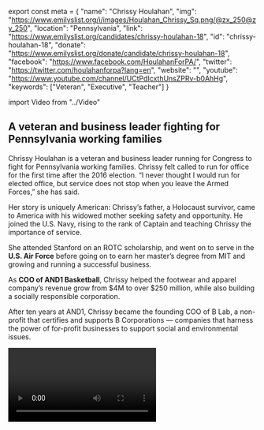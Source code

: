 export const meta = {
  "name": "Chrissy Houlahan",
  "img": "https://www.emilyslist.org/i/images/Houlahan_Chrissy_Sq.png/@zx_250@zy_250",
  "location": "Pennsylvania",
  "link": "https://www.emilyslist.org/candidates/chrissy-houlahan-18",
  "id": "chrissy-houlahan-18",
  "donate": "https://www.emilyslist.org/donate/candidate/chrissy-houlahan-18",
  "facebook": "https://www.facebook.com/HoulahanForPA/",
  "twitter": "https://twitter.com/houlahanforpa?lang=en",
  "website": "",
  "youtube": "https://www.youtube.com/channel/UCtPdIcxthUnsZPRv-b0AhHg",
  "keywords": ["Veteran", "Executive", "Teacher"]
}

import Video from "../Video"

## A veteran and business leader fighting for Pennsylvania working families

Chrissy Houlahan is a veteran and business leader running for Congress to fight for Pennsylvania working families. Chrissy felt called to run for office for the first time after the 2016 election. “I never thought I would run for elected office, but service does not stop when you leave the Armed Forces,” she has said.

Her story is uniquely American: Chrissy’s father, a Holocaust survivor, came to America with his widowed mother seeking safety and opportunity. He joined the U.S. Navy, rising to the rank of Captain and teaching Chrissy the importance of service.

She attended Stanford on an ROTC scholarship, and went on to serve in the **U.S. Air Force** before going on to earn her master’s degree from MIT and growing and running a successful business.

As **COO of AND1 Basketball**, Chrissy helped the footwear and apparel company’s revenue grow from $4M to over $250 million, while also building a socially responsible corporation.

After ten years at AND1, Chrissy became the founding COO of B Lab, a non-profit that certifies and supports B Corporations — companies that harness the power of for-profit businesses to support social and environmental issues.

<Video id="96GG4EwAt4g" />

Always seeking more ways to give back, in 2011 Chrissy took a year to **teach 11th grade chemistry** in North Philadelphia through Teach for America. Most recently, she has served as President and COO/CFO of Springboard Collaborative, an educational organization focused on early childhood literacy.

Chrissy lives with her husband Bart in Chester County, where they raised their two grown daughters. She is running to bring her business savvy and commitment to public service to Washington, to stand up to Donald Trump, and fight for the people in her community.

## A powerful advocate for expanding economic opportunity

As a business leader, Chrissy has helped create hundreds of jobs in Southeastern Pennsylvania. In Congress, she will fight for policies that expand economic opportunity for all Pennsylvanians — and against policies that benefit special interests at the expense of working families. She is a powerful advocate for expanding economic opportunity and for promoting economic security: “We must also ensure that businesses pay a living wage, that equal work gets equal pay, and that the workplace respects the dignity of its employees,” she has said. Chrissy knows from her extensive business experience that working families can succeed when they have access to quality health care. She is a vocal critic of the Republicans’ cruel plan to undo the progress we’ve worked so hard to make, causing 23 million Americans to lose their insurance, and turning back the clock on women’s rights to make their own decisions about their reproductive health. As one of the original team at B Lab (which created B Corporations), Chrissy knows firsthand the positive impact that successful businesses’ sustainability practices can have on our communities and our shared future. In Congress, she will champion policies that grow our economy, while respecting and protecting employees, the community and the environment. Chrissy is a champion for Pennsylvania students and their families. She will fight for policies that prepare our students to thrive in tomorrow’s economy, and to ensure that our country is investing in our future.

## An opportunity to win a new district and take back the House

Chrissy is running in Pennsylvania’s newly-drawn 6th District, a now-open seat created in February when the Pennsylvania Supreme Court overturned an unconstitutional Republican gerrymander that kept working families’ voices from being heard in the halls of power. Pennsylvania currently has the largest congressional delegation that is all men, and when elected, Chrissy will give the millions of Pennsylvania women a new voice in Washington. With control of the House at stake in 2018, this race is a must-win for Democrats, and Chrissy has what it takes to win. Let's show her the full support of the EMILY’s List community as she fights to defend our American values, expand economic opportunity, and give Pennsylvania women and families a powerful new voice in Congress.
